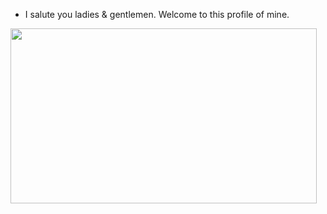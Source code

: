 - I salute you ladies & gentlemen. Welcome to this profile of mine.
<img class=titleimg src=nothing.png width="490" height="280" frameborder="0" allowtransparency="true">
